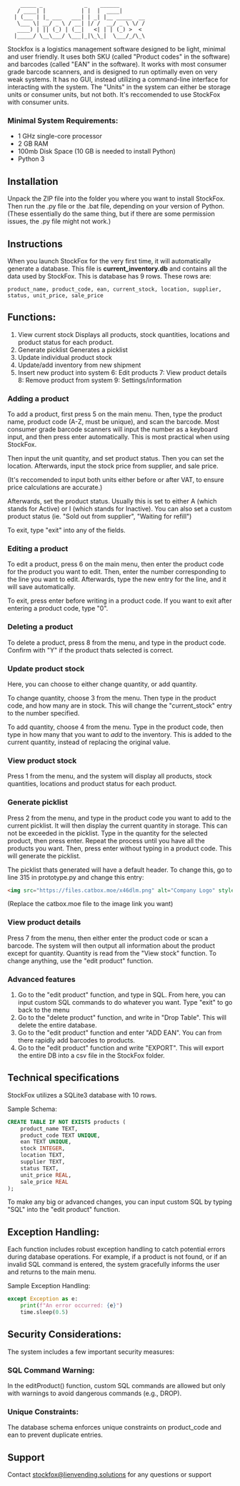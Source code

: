 ```
    _____ _             _    ______        
   / ____| |           | |  |  ____|       
  | (___ | |_ ___   ___| | _| |__ _____  __
   \___ \| __/ _ \ / __| |/ /  __/ _ \ \/ /
   ____) | || (_) | (__|   <| | | (_) >  < 
  |_____/ \__\___/ \___|_|\_\_|  \___/_/\_\
```
Stockfox is a logistics management software designed to be light, minimal and user friendly. It uses both SKU (called "Product codes" in the software) and barcodes (called "EAN" in the software). It works with most consumer grade barcode scanners, and is designed to run optimally even on very weak systems. It has no GUI, instead utilizing a command-line interface for interacting with the system. The "Units" in the system can either be storage units or consumer units, but not both. It's reccomended to use StockFox with consumer units.

### Minimal System Requirements:
- 1 GHz single-core processor
- 2 GB RAM
- 100mb Disk Space (10 GB is needed to install Python)
- Python 3

## Installation

Unpack the ZIP file into the folder you where you want to install StockFox. Then run the .py file or the .bat file, depending on your version of Python. (These essentially do the same thing, but if there are some permission issues, the .py file might not work.)

## Instructions
When you launch StockFox for the very first time, it will automatically generate a database. This file is **current_inventory.db** and contains all the data used by StockFox. This is database has 9 rows.
These rows are:
```
product_name, product_code, ean, current_stock, location, supplier, status, unit_price, sale_price
```

## Functions:
1. View current stock
Displays all products, stock quantities, locations and product status for each product.
2. Generate picklist
Generates a picklist 
3. Update individual product stock
4. Update/add inventory from new shipment
5. Insert new product into system
6: Edit products
7: View product details
8: Remove product from system
9: Settings/information

### Adding a product
To add a product, first press 5 on the main menu.
Then, type the product name, product code (A-Z, must be unique), and scan the barcode. Most consumer grade barcode scanners will input the number as a keyboard input, and then press enter automatically. This is most practical when using StockFox.

Then input the unit quantity, and set product status. Then you can set the location. Afterwards, input the stock price from supplier, and sale price. 

(It's reccomended to input both units either before or after VAT, to ensure price calculations are accurate.)

Afterwards, set the product status. Usually this is set to either A (which stands for Active) or I (which stands for Inactive). You can also set a custom product status (ie. "Sold out from supplier", "Waiting for refill")

To exit, type "exit" into any of the fields.

### Editing a product
To edit a product, press 6 on the main menu, then enter the product code for the product you want to edit.
Then, enter the number corresponding to the line you want to edit.
Afterwards, type the new entry for the line, and it will save automatically.

To exit, press enter before writing in a product code. If you want to exit after entering a product code, type "0".

### Deleting a product
To delete a product, press 8 from the menu, and type in the product code. Confirm with "Y" if the product thats selected is correct.

### Update product stock
Here, you can choose to either change quantity, or add quantity.

To change quantity, choose 3 from the menu. Then type in the product code, and how many are in stock. This will change the "current_stock" entry to the number specified.

To add quantity, choose 4 from the menu. Type in the product code, then type in how many that you want to *add* to the inventory. This is added to the current quantity, instead of replacing the original value.

### View product stock
Press 1 from the menu, and the system will display all products, stock quantities, locations and product status for each product.

### Generate picklist
Press 2 from the menu, and type in the product code you want to add to the current picklist.
It will then display the current quantity in storage. This can not be exceeded in the picklist.
Type in the quantity for the selected product, then press enter. Repeat the process until you have all the products you want. Then, press enter without typing in a product code. This will generate the picklist.

The picklist thats generated will have a default header. To change this, go to line 315 in prototype.py and change this entry:
```HTML
<img src="https://files.catbox.moe/x46dlm.png" alt="Company Logo" style="width:1250;"> 
```
(Replace the catbox.moe file to the image link you want)

### View product details
Press 7 from the menu, then either enter the product code or scan a barcode. The system will then output all information about the product except for quantity. Quantity is read from the "View stock" function.
To change anything, use the "edit product" function.


### Advanced features
1. Go to the "edit product" function, and type in SQL. From here, you can input custom SQL commands to do whatever you want. Type "exit" to go back to the menu
2. Go to the "delete product" function, and write in "Drop Table". This will delete the entire database.
3. Go to the "edit product" function and enter "ADD EAN". You can from there rapidly add barcodes to products.
4. Go to the "edit product" function and write "EXPORT". This will export the entire DB into a csv file in the StockFox folder.

## Technical specifications
StockFox utilizes a SQLite3 database with 10 rows.

Sample Schema:
```sql
CREATE TABLE IF NOT EXISTS products (
    product_name TEXT,
    product_code TEXT UNIQUE,
    ean TEXT UNIQUE,
    stock INTEGER,
    location TEXT,
    supplier TEXT,
    status TEXT,
    unit_price REAL,
    sale_price REAL
);
```
To make any big or advanced changes, you can input custom SQL by typing "SQL" into the "edit product" function.

## Exception Handling:
Each function includes robust exception handling to catch potential errors during database operations. For example, if a product is not found, or if an invalid SQL command is entered, the system gracefully informs the user and returns to the main menu.

Sample Exception Handling:

```python
except Exception as e:
    print(f"An error occurred: {e}")
    time.sleep(0.5)
```
## Security Considerations:
The system includes a few important security measures:

### SQL Command Warning: 
In the editProduct() function, custom SQL commands are allowed but only with warnings to avoid dangerous commands (e.g., DROP).

### Unique Constraints:
The database schema enforces unique constraints on product_code and ean to prevent duplicate entries.

## Support
Contact stockfox@lienvending.solutions for any questions or support